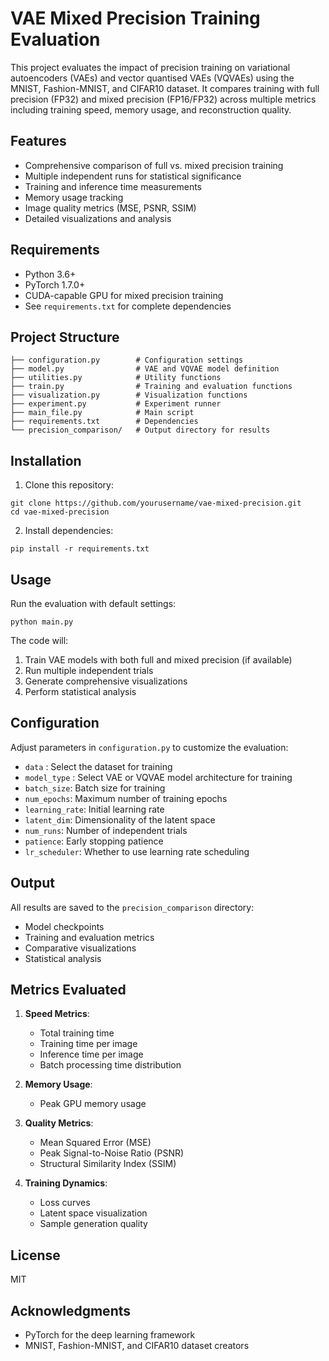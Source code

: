 # VAE Mixed Precision Training Evaluation

This project evaluates the impact of precision training on variational autoencoders (VAEs) and vector quantised VAEs (VQVAEs) using the MNIST, Fashion-MNIST, and CIFAR10 dataset. It compares training with full precision (FP32) and mixed precision (FP16/FP32) across multiple metrics including training speed, memory usage, and reconstruction quality.

## Features

- Comprehensive comparison of full vs. mixed precision training
- Multiple independent runs for statistical significance
- Training and inference time measurements
- Memory usage tracking
- Image quality metrics (MSE, PSNR, SSIM)
- Detailed visualizations and analysis

## Requirements

- Python 3.6+
- PyTorch 1.7.0+
- CUDA-capable GPU for mixed precision training
- See `requirements.txt` for complete dependencies

## Project Structure

```
├── configuration.py        # Configuration settings
├── model.py                # VAE and VQVAE model definition
├── utilities.py            # Utility functions
├── train.py                # Training and evaluation functions
├── visualization.py        # Visualization functions
├── experiment.py           # Experiment runner
├── main_file.py            # Main script
├── requirements.txt        # Dependencies
└── precision_comparison/   # Output directory for results
```

## Installation

1. Clone this repository:
```
git clone https://github.com/yourusername/vae-mixed-precision.git
cd vae-mixed-precision
```

2. Install dependencies:
```
pip install -r requirements.txt
```

## Usage

Run the evaluation with default settings:

```
python main.py
```

The code will:
1. Train VAE models with both full and mixed precision (if available)
2. Run multiple independent trials
3. Generate comprehensive visualizations
4. Perform statistical analysis

## Configuration

Adjust parameters in `configuration.py` to customize the evaluation:

- `data` : Select the dataset for training
- `model_type` : Select VAE or VQVAE model architecture for training
- `batch_size`: Batch size for training
- `num_epochs`: Maximum number of training epochs
- `learning_rate`: Initial learning rate
- `latent_dim`: Dimensionality of the latent space
- `num_runs`: Number of independent trials
- `patience`: Early stopping patience
- `lr_scheduler`: Whether to use learning rate scheduling

## Output

All results are saved to the `precision_comparison` directory:

- Model checkpoints
- Training and evaluation metrics
- Comparative visualizations
- Statistical analysis

## Metrics Evaluated

1. **Speed Metrics**:
   - Total training time
   - Training time per image
   - Inference time per image
   - Batch processing time distribution

2. **Memory Usage**:
   - Peak GPU memory usage

3. **Quality Metrics**:
   - Mean Squared Error (MSE)
   - Peak Signal-to-Noise Ratio (PSNR)
   - Structural Similarity Index (SSIM)

4. **Training Dynamics**:
   - Loss curves
   - Latent space visualization
   - Sample generation quality

## License

MIT

## Acknowledgments

- PyTorch for the deep learning framework
- MNIST, Fashion-MNIST, and CIFAR10 dataset creators
